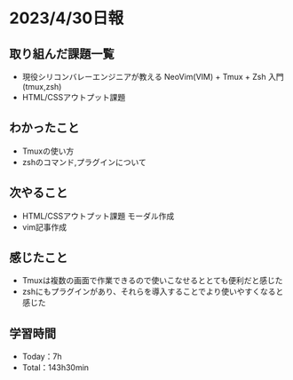 # 2023/4/30日報

## 取り組んだ課題一覧
- 現役シリコンバレーエンジニアが教える NeoVim(VIM) + Tmux + Zsh 入門(tmux,zsh)
- HTML/CSSアウトプット課題

## わかったこと
- Tmuxの使い方
- zshのコマンド,プラグインについて

## 次やること
- HTML/CSSアウトプット課題 モーダル作成
- vim記事作成

## 感じたこと
 - Tmuxは複数の画面で作業できるので使いこなせるととても便利だと感じた
 - zshにもプラグインがあり、それらを導入することでより使いやすくなると感じた
 
## 学習時間
- Today：7h
- Total：143h30min

